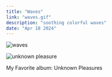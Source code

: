 ```yaml
---
title: "Waves"
link: "waves.gif"
description: "soothing colorful waves"
date: "Apr 18 2024"
---
```


![waves](./waves.gif)

![unknown pleasure](./joy.gif)

My Favorite album: Unknown Pleasures
